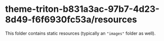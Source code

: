 # theme-triton-b831a3ac-97b7-4d23-8d49-f6f6930fc53a/resources

This folder contains static resources (typically an `"images"` folder as well).
